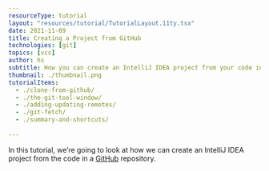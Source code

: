 ```yaml
---
resourceType: tutorial
layout: "resources/tutorial/TutorialLayout.11ty.tsx"
date: 2021-11-09
title: Creating a Project from GitHub
technologies: [git]
topics: [vcs]
author: hs
subtitle: How you can create an IntelliJ IDEA project from your code in GitHub
thumbnail: ./thumbnail.png
tutorialItems:
  - ./clone-from-github/
  - ./the-git-tool-window/
  - ./adding-updating-remotes/
  - ./git-fetch/
  - ./summary-and-shortcuts/
  
---
```


In this tutorial, we’re going to look at how we can create an IntelliJ IDEA project from the code in a [GitHub](https://github.com/) repository.

